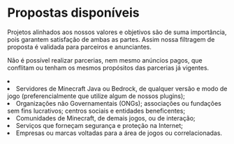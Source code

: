 # Propostas disponíveis

<p>Projetos alinhados aos nossos valores e objetivos são de suma importância, pois garantem satisfação de ambas as partes. Assim nossa filtragem de proposta é validada para parceiros e anunciantes.</p>

<p>Não é possível realizar parcerias, nem mesmo anúncios pagos, que conflitam ou tenham os mesmos propósitos das parcerias já vigentes.</p>

<list type="none">
    <li>
        <list type="bullet">
            <li>
                Servidores de Minecraft Java ou Bedrock, de qualquer versão e modo de jogo (preferencialmente que utilize algum de nossos plugins);
            </li>
            <li>
                Organizações não Governamentais (ONGs); associações ou fundações sem fins lucrativos; centros sociais e entidades beneficentes;
            </li>
            <li>
                Comunidades de Minecraft, de demais jogos, ou de interação;
            </li>
            <li>
                Serviços que forneçam segurança e proteção na Internet;
            </li>
            <li>
                Empresas ou marcas voltadas para a área de jogos ou correlacionadas.
            </li>
        </list>
    </li>
</list>

<seealso style="cards" title="Continue visualizando">
    <category ref="wrs">
        <a href="solicitamos.md"/>
        <a href="vantagens.md"/>
    </category>
</seealso>